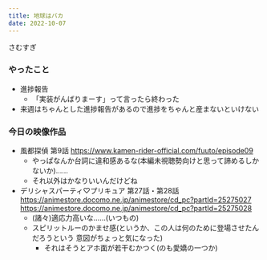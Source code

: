 ```yaml
---
title: 地球はバカ
date: 2022-10-07
---
```

さむすぎ


### やったこと
+ 進捗報告
  + 「実装がんばりまーす」って言ったら終わった
+ 来週はちゃんとした進捗報告があるので進捗をちゃんと産まないといけない


### 今日の映像作品
+ 風都探偵 第9話 <https://www.kamen-rider-official.com/fuuto/episode09>
  + やっぱなんか台詞に違和感あるな(本編未視聴勢向けと思って諦めるしかないか)……
  + それ以外はかなりいいんだけどね
+ デリシャスパーティ♡プリキュア 第27話・第28話 <https://animestore.docomo.ne.jp/animestore/cd_pc?partId=25275027> <https://animestore.docomo.ne.jp/animestore/cd_pc?partId=25275028>
  + (諸々)適応力高いな……(いつもの)
  + スピリットルーのかませ感(というか、この人は何のために登場させたんだろうという 意図がちょっと気になった)
    + それはそうとアホ面が若干むかつく(のも愛嬌の一つか)

